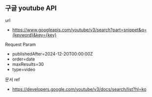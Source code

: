 ## 구글 youtube API
url
- https://www.googleapis.com/youtube/v3/search?part=snippet&q={keyword}&key={key}

Request Param
- publishedAfter=2024-12-20T00:00:00Z
- order=date
- maxResults=30
- type=video

문서 ref
- https://developers.google.com/youtube/v3/docs/search/list?hl=ko